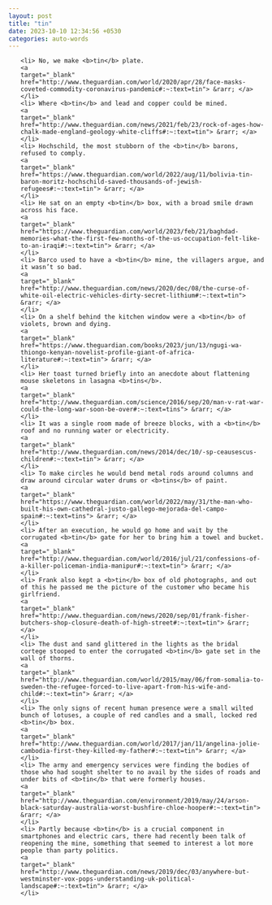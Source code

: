 ```yaml
---
layout: post
title: "tin"
date: 2023-10-10 12:34:56 +0530
categories: auto-words
---
```

<ol>

    <li> No, we make <b>tin</b> plate.
    <a 
    target="_blank" 
    href="http://www.theguardian.com/world/2020/apr/28/face-masks-coveted-commodity-coronavirus-pandemic#:~:text=tin"> &rarr; </a>
    </li>
    <li> Where <b>tin</b> and lead and copper could be mined.
    <a 
    target="_blank" 
    href="http://www.theguardian.com/news/2021/feb/23/rock-of-ages-how-chalk-made-england-geology-white-cliffs#:~:text=tin"> &rarr; </a>
    </li>
    <li> Hochschild, the most stubborn of the <b>tin</b> barons, refused to comply.
    <a 
    target="_blank" 
    href="https://www.theguardian.com/world/2022/aug/11/bolivia-tin-baron-moritz-hochschild-saved-thousands-of-jewish-refugees#:~:text=tin"> &rarr; </a>
    </li>
    <li> He sat on an empty <b>tin</b> box, with a broad smile drawn across his face.
    <a 
    target="_blank" 
    href="https://www.theguardian.com/world/2023/feb/21/baghdad-memories-what-the-first-few-months-of-the-us-occupation-felt-like-to-an-iraqi#:~:text=tin"> &rarr; </a>
    </li>
    <li> Barco used to have a <b>tin</b> mine, the villagers argue, and it wasn’t so bad.
    <a 
    target="_blank" 
    href="http://www.theguardian.com/news/2020/dec/08/the-curse-of-white-oil-electric-vehicles-dirty-secret-lithium#:~:text=tin"> &rarr; </a>
    </li>
    <li> On a shelf behind the kitchen window were a <b>tin</b> of violets, brown and dying.
    <a 
    target="_blank" 
    href="https://www.theguardian.com/books/2023/jun/13/ngugi-wa-thiongo-kenyan-novelist-profile-giant-of-africa-literature#:~:text=tin"> &rarr; </a>
    </li>
    <li> Her toast turned briefly into an anecdote about flattening mouse skeletons in lasagna <b>tins</b>.
    <a 
    target="_blank" 
    href="http://www.theguardian.com/science/2016/sep/20/man-v-rat-war-could-the-long-war-soon-be-over#:~:text=tins"> &rarr; </a>
    </li>
    <li> It was a single room made of breeze blocks, with a <b>tin</b> roof and no running water or electricity.
    <a 
    target="_blank" 
    href="http://www.theguardian.com/news/2014/dec/10/-sp-ceausescus-children#:~:text=tin"> &rarr; </a>
    </li>
    <li> To make circles he would bend metal rods around columns and draw around circular water drums or <b>tins</b> of paint.
    <a 
    target="_blank" 
    href="https://www.theguardian.com/world/2022/may/31/the-man-who-built-his-own-cathedral-justo-gallego-mejorada-del-campo-spain#:~:text=tins"> &rarr; </a>
    </li>
    <li> After an execution, he would go home and wait by the corrugated <b>tin</b> gate for her to bring him a towel and bucket.
    <a 
    target="_blank" 
    href="http://www.theguardian.com/world/2016/jul/21/confessions-of-a-killer-policeman-india-manipur#:~:text=tin"> &rarr; </a>
    </li>
    <li> Frank also kept a <b>tin</b> box of old photographs, and out of this he passed me the picture of the customer who became his girlfriend.
    <a 
    target="_blank" 
    href="http://www.theguardian.com/news/2020/sep/01/frank-fisher-butchers-shop-closure-death-of-high-street#:~:text=tin"> &rarr; </a>
    </li>
    <li> The dust and sand glittered in the lights as the bridal cortege stooped to enter the corrugated <b>tin</b> gate set in the wall of thorns.
    <a 
    target="_blank" 
    href="http://www.theguardian.com/world/2015/may/06/from-somalia-to-sweden-the-refugee-forced-to-live-apart-from-his-wife-and-child#:~:text=tin"> &rarr; </a>
    </li>
    <li> The only signs of recent human presence were a small wilted bunch of lotuses, a couple of red candles and a small, locked red <b>tin</b> box.
    <a 
    target="_blank" 
    href="http://www.theguardian.com/world/2017/jan/11/angelina-jolie-cambodia-first-they-killed-my-father#:~:text=tin"> &rarr; </a>
    </li>
    <li> The army and emergency services were finding the bodies of those who had sought shelter to no avail by the sides of roads and under bits of <b>tin</b> that were formerly houses.
    <a 
    target="_blank" 
    href="http://www.theguardian.com/environment/2019/may/24/arson-black-saturday-australia-worst-bushfire-chloe-hooper#:~:text=tin"> &rarr; </a>
    </li>
    <li> Partly because <b>tin</b> is a crucial component in smartphones and electric cars, there had recently been talk of reopening the mine, something that seemed to interest a lot more people than party politics.
    <a 
    target="_blank" 
    href="http://www.theguardian.com/news/2019/dec/03/anywhere-but-westminster-vox-pops-understanding-uk-political-landscape#:~:text=tin"> &rarr; </a>
    </li>